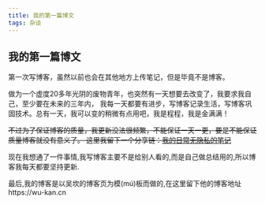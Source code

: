 ```yaml
---
title: 我的第一篇博文
tags: 杂谈
---
```


## 我的第一篇博文
第一次写博客，虽然以前也会在其他地方上传笔记，但是毕竟不是博客。

做为一个虚度20多年光阴的废物青年，也突然有一天想要去改变了，我要求我自己，至少要在未来的三年内，
我每一天都要有进步，写博客记录生活，写博客巩固技术。总有一天，我可以变的稍微有点用吧，我是程程，我是金满满！  

~~不过为了保证博客的质量，我更新没法很频繁，不能保证一天一更，要是不能保证质量博客就没有意义了。
这里我留下一个分享链：[我的日常无隐私的笔记](https://github.com/Rosa-panda/Panda-memo)~~  

现在我想通了一件事情,我写博客主要不是给别人看的,而是自己做总结用的,所以博客我每天都要坚持更新.

最后,我的博客是以吴坎的博客页为模(mú)板而做的,在这里留下他的博客地址https://wu-kan.cn
